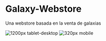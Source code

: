# Galaxy-Webstore
Una webstore basada en la venta de galaxias


![1200px tablet-desktop](https://github.com/SosegadoWebDev/Galaxy-Webstore/blob/master/imagenes/desktopimg.png)
![320px mobile](https://github.com/SosegadoWebDev/Galaxy-Webstore/blob/master/imagenes/mobileimg.png)
